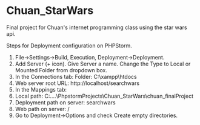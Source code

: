 # Chuan_StarWars
Final project for Chuan's internet programming class using the star wars api.

Steps for Deployment configuration on PHPStorm.

1. File->Settings->Build, Execution, Deployment->Deployment.
3. Add Server (+ icon). Give Server a name. Change the Type to Local or Mounted Folder from dropdown box.
3. In the Connections tab: Folder: C:\xampp\htdocs
4. Web server root URL: http://localhost/searchwars
5. In the Mappings tab: 
6. Local path: C:\..\..\PhpstormProjects\Chuan_StarWars\chuan_finalProject
7. Deployment path on server: searchwars
8. Web path on server: /
9. Go to Deployment->Options and check Create empty directories.
